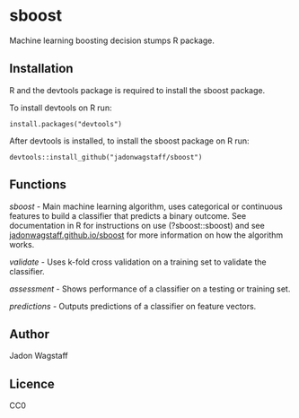 # sboost
Machine learning boosting decision stumps R package.

## Installation
R and the devtools package is required to install the sboost package.

To install devtools on R run:

```
install.packages("devtools")
```

After devtools is installed, to install the sboost package on R run:

```
devtools::install_github("jadonwagstaff/sboost")
```

## Functions

*sboost* - Main machine learning algorithm, uses categorical or continuous features to build a classifier that predicts a binary outcome. See documentation in R for instructions on use (?sboost::sboost) and see [jadonwagstaff.github.io/sboost](https://jadonwagstaff.github.io/sboost.html) for more information on how the algorithm works.

*validate* - Uses k-fold cross validation on a training set to validate the classifier.

*assessment* - Shows performance of a classifier on a testing or training set.

*predictions* - Outputs predictions of a classifier on feature vectors.

## Author
Jadon Wagstaff

## Licence
CC0
